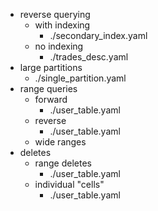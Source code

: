 - reverse querying
    - with indexing
        - ./secondary_index.yaml
    - no indexing
        - ./trades_desc.yaml
- large partitions
    - ./single_partition.yaml
- range queries
    - forward
        - ./user_table.yaml
    - reverse
        - ./user_table.yaml
    - wide ranges
- deletes
    - range deletes
        - ./user_table.yaml
    - individual "cells"
        - ./user_table.yaml
